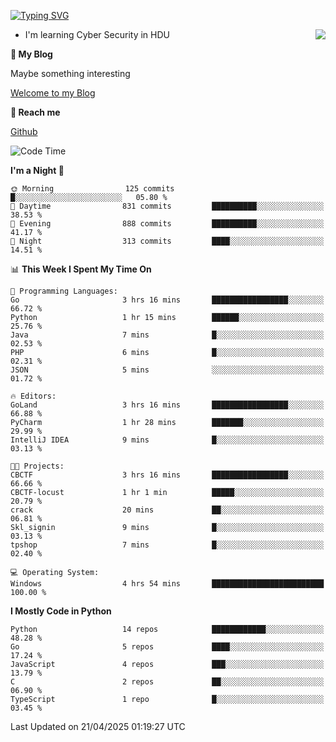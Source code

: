 [![Typing SVG](https://readme-typing-svg.herokuapp.com?font=Fira+Code&pause=1000&random=false&width=450&height=60&lines=Hello+%F0%9F%91%8B%F0%9F%8F%BB;I'm+JBNRZ)](https://git.io/typing-svg)

<a href="#">
  <img align="right" src="https://github-readme-stats.vercel.app/api?username=JBNRZ&show_icons=true&bg_color=15,f2f7fd,E0EAFC" />
</a>

- I'm learning Cyber Security in HDU

 **🌱 My Blog**

Maybe something interesting

[Welcome to my Blog](https://jbnrz.com.cn/)

 **💬 Reach me** 

[Github](https://github.com/JBNRZ)


<!--START_SECTION:waka-->
![Code Time](http://img.shields.io/badge/Code%20Time-1%2C151%20hrs%2020%20mins-blue)

**I'm a Night 🦉** 

```text
🌞 Morning                125 commits         █░░░░░░░░░░░░░░░░░░░░░░░░   05.80 % 
🌆 Daytime                831 commits         ██████████░░░░░░░░░░░░░░░   38.53 % 
🌃 Evening                888 commits         ██████████░░░░░░░░░░░░░░░   41.17 % 
🌙 Night                  313 commits         ████░░░░░░░░░░░░░░░░░░░░░   14.51 % 
```


📊 **This Week I Spent My Time On** 

```text
💬 Programming Languages: 
Go                       3 hrs 16 mins       █████████████████░░░░░░░░   66.72 % 
Python                   1 hr 15 mins        ██████░░░░░░░░░░░░░░░░░░░   25.76 % 
Java                     7 mins              █░░░░░░░░░░░░░░░░░░░░░░░░   02.53 % 
PHP                      6 mins              █░░░░░░░░░░░░░░░░░░░░░░░░   02.31 % 
JSON                     5 mins              ░░░░░░░░░░░░░░░░░░░░░░░░░   01.72 % 

🔥 Editors: 
GoLand                   3 hrs 16 mins       █████████████████░░░░░░░░   66.88 % 
PyCharm                  1 hr 28 mins        ███████░░░░░░░░░░░░░░░░░░   29.99 % 
IntelliJ IDEA            9 mins              █░░░░░░░░░░░░░░░░░░░░░░░░   03.13 % 

🐱‍💻 Projects: 
CBCTF                    3 hrs 16 mins       █████████████████░░░░░░░░   66.66 % 
CBCTF-locust             1 hr 1 min          █████░░░░░░░░░░░░░░░░░░░░   20.79 % 
crack                    20 mins             ██░░░░░░░░░░░░░░░░░░░░░░░   06.81 % 
Skl_signin               9 mins              █░░░░░░░░░░░░░░░░░░░░░░░░   03.13 % 
tpshop                   7 mins              █░░░░░░░░░░░░░░░░░░░░░░░░   02.40 % 

💻 Operating System: 
Windows                  4 hrs 54 mins       █████████████████████████   100.00 % 
```

**I Mostly Code in Python** 

```text
Python                   14 repos            ████████████░░░░░░░░░░░░░   48.28 % 
Go                       5 repos             ████░░░░░░░░░░░░░░░░░░░░░   17.24 % 
JavaScript               4 repos             ███░░░░░░░░░░░░░░░░░░░░░░   13.79 % 
C                        2 repos             ██░░░░░░░░░░░░░░░░░░░░░░░   06.90 % 
TypeScript               1 repo              █░░░░░░░░░░░░░░░░░░░░░░░░   03.45 % 
```




 Last Updated on 21/04/2025 01:19:27 UTC
<!--END_SECTION:waka-->
